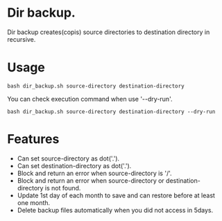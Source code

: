# Dir backup.

Dir backup creates(copis) source directories to destination directory in recursive.

# Usage

```
bash dir_backup.sh source-directory destination-directory
```

You can check execution command when use '--dry-run'.

```
bash dir_backup.sh source-directory destination-directory --dry-run
```

# Features

* Can set source-directory as dot('.').
* Can set destination-directory as dot('.').
* Block and return an error when source-directory is '/'.
* Block and return an error when source-directory or destination-directory is not found.
* Update 1st day of each month to save and can restore before at least one month.
* Delete backup files automatically when you did not access in 5days.
